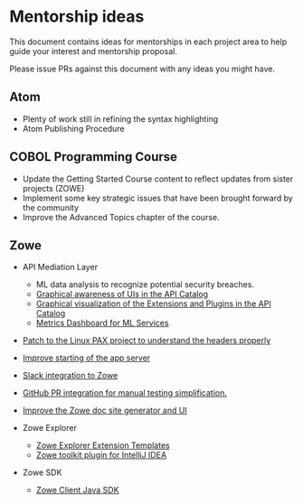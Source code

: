 # Mentorship ideas

This document contains ideas for mentorships in each project area to help guide your interest and mentorship proposal.

Please issue PRs against this document with any ideas you might have.

## Atom

- Plenty of work still in refining the syntax highlighting
- Atom Publishing Procedure


## COBOL Programming Course
- Update the Getting Started Course content to reflect updates from sister projects (ZOWE)
- Implement some key strategic issues that have been brought forward by the community
- Improve the Advanced Topics chapter of the course.

## Zowe
- API Mediation Layer
  - ML data analysis to recognize potential security breaches.
  - [Graphical awareness of UIs in the API Catalog](https://github.com/openmainframeproject-internship/resources/blob/master/gsoc/2021-Projects.MD#graphical-awareness-of-uis-in-the-api-catalog)
  - [Graphical visualization of the Extensions and Plugins in the API Catalog](https://github.com/openmainframeproject-internship/resources/blob/master/gsoc/2021-Projects.MD#graphical-visualization-of-the-extensions-and-plugins-in-the-api-catalog)
  - [Metrics Dashboard for ML Services](https://github.com/zowe/api-layer/issues/820)

- [Patch to the Linux PAX project to understand the headers properly](https://github.com/openmainframeproject-internship/resources/blob/master/gsoc/2021-Projects.MD#patch-to-the-linux-pax-project-to-understand-the-headers-properly)
- [Improve starting of the app server](https://github.com/openmainframeproject-internship/resources/blob/master/gsoc/2021-Projects.MD#improve-starting-of-the-app-server)
- [Slack integration to Zowe](https://github.com/openmainframeproject-internship/resources/blob/master/gsoc/2021-Projects.MD#slack-integration-to-zowe)
- [GitHub PR integration for manual testing simplification.](https://github.com/openmainframeproject-internship/resources/blob/master/gsoc/2021-Projects.MD#github-pr-integration-for-manual-testing-simplification)
- [Improve the Zowe doc site generator and UI](https://github.com/openmainframeproject-internship/resources/blob/master/gsoc/2021-Projects.MD#improve-the-zowe-doc-site-generator-and-ui)

- Zowe Explorer
  - [Zowe Explorer Extension Templates](https://github.com/zowe/vscode-extension-for-zowe/issues/1216)
  - [Zowe toolkit plugin for IntelliJ IDEA](https://github.com/openmainframeproject-internship/resources/blob/master/gsoc/2021-Projects.MD#zowe-toolkit-plugin-for-intellij-idea)

- Zowe SDK
  - [Zowe Client Java SDK](https://github.com/zowe/zowe-cli/issues/962)
